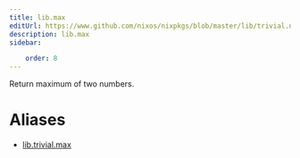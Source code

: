 ```yaml
---
title: lib.max
editUrl: https://www.github.com/nixos/nixpkgs/blob/master/lib/trivial.nix#L341C9
description: lib.max
sidebar:

    order: 8
---
```


Return maximum of two numbers.


# Aliases

- [lib.trivial.max](reference/lib/trivial/lib-trivial-max)


